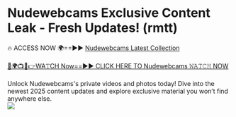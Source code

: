 # Nudewebcams Exclusive Content Leak - Fresh Updates! (rmtt)

🔥 ACCESS NOW 🌍==►► <a href="https://tinyurl.com/yc657z5k" rel="nofollow">Nudewebcams Latest Collection</a>
<br><br>
[🔴🌍📺📱👉WA𝚃CH Now==►► CLICK HERE TO Nudewebcams 𝚆𝙰𝚃𝙲𝙷 NOW](https://tinyurl.com/yc657z5k)
<br><br>
Unlock Nudewebcams's private videos and photos today! Dive into the newest 2025 content updates and explore exclusive material you won’t find anywhere else.
<br>
<a href="https://tinyurl.com/yc657z5k" rel="nofollow" data-target="animated-image.originalLink"><img src="https://camo.githubusercontent.com/8a4f000d20f83aca3bf7ec5f350d767afa0574a8a352519fd8cfa583a6f93a33/68747470733a2f2f692e696d6775722e636f6d2f644a486b345a712e676966" data-canonical-src="https://i.imgur.com/dJHk4Zq.gif" style="max-width: 100%; display: inline-block;" data-target="animated-image.originalImage"></a>
<br>
